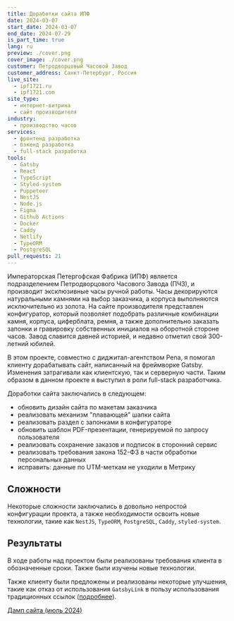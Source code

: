 ```yaml
---
title: Доработки сайта ИПФ
date: 2024-03-07
start_date: 2024-03-07
end_date: 2024-07-29
is_part_time: true
lang: ru
preview: ./cover.png
cover_image: ./cover.png
customer: Петродворцовый Часовой Завод
customer_address: Санкт-Петербург, Россия
live_site:
  - ipf1721.ru
  - ipf1721.com
site_type:
  - интернет-витрина
  - сайт производителя
industry:
  - производство часов
services:
  - фронтенд разработка
  - бэкенд разработка
  - full-stack разработка
tools:
  - Gatsby
  - React
  - TypeScript
  - Styled-system
  - Puppeteer
  - NestJS
  - Node.js
  - Figma
  - Github Actions
  - Docker
  - Caddy
  - Netlify
  - TypeORM
  - PostgreSQL
pull_requests: 21
---
```


Императорская Петергофская Фабрика (ИПФ) является подразделением Петродворцового Часового Завода (ПЧЗ), и производит эксклюзивные часы ручной работы. Часы декорируются натуральными камнями на выбор заказчика, а корпуса выполняются исключительно из золота. На сайте производителя представлен конфигуратор, который позволяет подобрать различные комбинации камня, корпуса, циферблата, ремня, а также дополнительно заказать запонки и гравировку собственных инициалов на оборотной стороне часов. Завод славится давней историей, и недавно отметил свой 300-летний юбилей.

В этом проекте, совместно с диджитал-агентством Pena, я помогал клиенту дорабатывать сайт, написанный на фреймворке Gatsby. Изменения затрагивали как клиентскую, так и серверную части. Таким образом в данном проекте я выступил в роли full-stack разработчика.

Доработки сайта заключались в следующем:

- обновить дизайн сайта по макетам заказчика
- реализовать механизм "плавающей" шапки сайта
- реализовать раздел с запонками в конфигураторе
- обновить шаблон PDF-презентации, генерируемой по запросу пользователя
- реализовать сохранение заказов и подписок в сторонний сервис
- реализовать требования закона 152-ФЗ в части обработки персональных данных
- исправить: данные по UTM-меткам не уходили в Метрику

## Сложности

Некоторые сложности заключались в довольно непростой конфигурации проекта, а также необходимости освоить новые технологии, такие как `NestJS`, `TypeORM`, `PostgreSQL`, `Caddy`, `styled-system`.

## Результаты

В ходе работы над проектом были реализованы требования клиента в обозначенные сроки. Также были изучены новые технологии.

Также клиенту были предложены и реализованы некоторые улучшения, такие как отказ от использования `GatsbyLink` в пользу использования традиционных ссылок ([подробнее](/posts/2024-03-05-gatsby-link-default/)).

<a href="https://ipf1721-ru.ermakovich.ru" rel="nofollow" target="_blank">Дамп сайта (июль 2024)</a>
